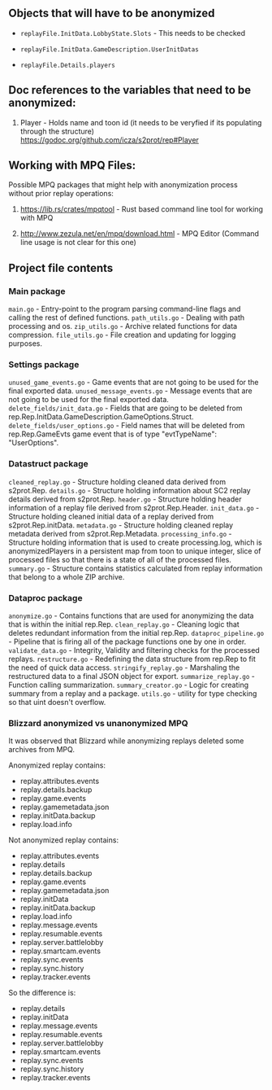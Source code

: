 ## Objects that will have to be anonymized

- `replayFile.InitData.LobbyState.Slots` - This needs to be checked

- `replayFile.InitData.GameDescription.UserInitDatas`

- `replayFile.Details.players`


## Doc references to the variables that need to be anonymized:

1. Player - Holds name and toon id (it needs to be veryfied if its populating through the structure)
https://godoc.org/github.com/icza/s2prot/rep#Player

## Working with MPQ Files:
Possible MPQ packages that might help with anonymization process without prior replay operations:

1. https://lib.rs/crates/mpqtool - Rust based command line tool for working with MPQ

2. http://www.zezula.net/en/mpq/download.html - MPQ Editor (Command line usage is not clear for this one)

## Project file contents

### Main package
```main.go``` - Entry-point to the program parsing command-line flags and calling the rest of defined functions.
```path_utils.go``` - Dealing with path processing and os.
```zip_utils.go``` - Archive related functions for data compression.
```file_utils.go``` - File creation and updating for logging purposes.

### Settings package
```unused_game_events.go``` - Game events that are not going to be used for the final exported data.
```unused_message_events.go``` - Message events that are not going to be used for the final exported data.
```delete_fields/init_data.go``` - Fields that are going to be deleted from rep.Rep.InitData.GameDescription.GameOptions.Struct.
```delete_fields/user_options.go``` - Field names that will be deleted from rep.Rep.GameEvts game event that is of type "evtTypeName": "UserOptions".

### Datastruct package
```cleaned_replay.go``` - Structure holding cleaned data derived from s2prot.Rep.
```details.go``` - Structure holding information about SC2 replay details derived from s2prot.Rep.
```header.go``` - Structure holding header information of a replay file derived from s2prot.Rep.Header.
```init_data.go``` - Structure holding cleaned initial data of a replay derived from s2prot.Rep.initData.
```metadata.go``` - Structure holding cleaned replay metadata derived from s2prot.Rep.Metadata.
```processing_info.go``` - Structure holding information that is used to create processing.log, which is anonymizedPlayers in a persistent map from toon to unique integer, slice of processed files so that there is a state of all of the processed files.
```summary.go``` - Structure contains statistics calculated from replay information that belong to a whole ZIP archive.

### Dataproc package
```anonymize.go``` - Contains functions that are used for anonymizing the data that is within the initial rep.Rep.
```clean_replay.go``` - Cleaning logic that deletes redundant information from the initial rep.Rep.
```dataproc_pipeline.go``` - Pipeline that is firing all of the package functions one by one in order.
```validate_data.go``` - Integrity, Validity and filtering checks for the processed replays.
```restructure.go``` - Redefining the data structure from rep.Rep to fit the need of quick data access.
```stringify_replay.go``` - Marshaling the restructured data to a final JSON object for export.
```summarize_replay.go``` - Function calling summarization.
```summary_creator.go``` - Logic for creating summary from a replay and a package.
```utils.go``` - utility for type checking so that uint doesn't overflow.

### Blizzard anonymized vs unanonymized MPQ

It was observed that Blizzard while anonymizing replays deleted some archives from MPQ.

Anonymized replay contains:
- replay.attributes.events
- replay.details.backup
- replay.game.events
- replay.gamemetadata.json
- replay.initData.backup
- replay.load.info

Not anonymized replay contains:
- replay.attributes.events
- replay.details
- replay.details.backup
- replay.game.events
- replay.gamemetadata.json
- replay.initData
- replay.initData.backup
- replay.load.info
- replay.message.events
- replay.resumable.events
- replay.server.battlelobby
- replay.smartcam.events
- replay.sync.events
- replay.sync.history
- replay.tracker.events

So the difference is:
- replay.details
- replay.initData
- replay.message.events
- replay.resumable.events
- replay.server.battlelobby
- replay.smartcam.events
- replay.sync.events
- replay.sync.history
- replay.tracker.events
